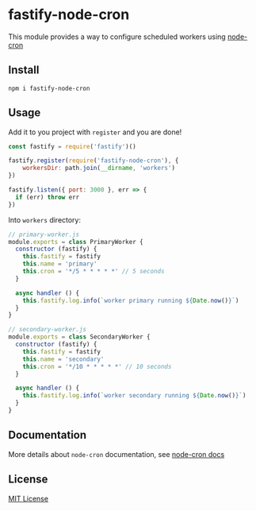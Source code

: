 # fastify-node-cron

This module provides a way to configure scheduled workers using [node-cron](https://github.com/node-cron/node-cron)

## Install
```
npm i fastify-node-cron
```

## Usage
Add it to you project with `register` and you are done!

```js
const fastify = require('fastify')()

fastify.register(require('fastify-node-cron'), {
    workersDir: path.join(__dirname, 'workers')
})

fastify.listen({ port: 3000 }, err => {
  if (err) throw err
})
```

Into `workers` directory:
```js
// primary-worker.js
module.exports = class PrimaryWorker {
  constructor (fastify) {
    this.fastify = fastify
    this.name = 'primary'
    this.cron = '*/5 * * * * *' // 5 seconds
  }

  async handler () {
    this.fastify.log.info(`worker primary running ${Date.now()}`)
  }
}

// secondary-worker.js
module.exports = class SecondaryWorker {
  constructor (fastify) {
    this.fastify = fastify
    this.name = 'secondary'
    this.cron = '*/10 * * * * *' // 10 seconds
  }

  async handler () {
    this.fastify.log.info(`worker secondary running ${Date.now()}`)
  }
}
```

## Documentation

More details about `node-cron` documentation, see [node-cron docs](https://github.com/node-cron/node-cron)

## License

[MIT License](https://github.com/leandroandrade/fastify-node-cron/blob/main/LICENSE/)

